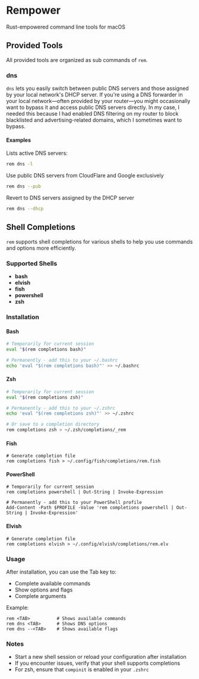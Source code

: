 # Rempower
Rust-empowered command line tools for macOS

## Provided Tools
All provided tools are organized as sub commands of `rem`.

### dns
`dns` lets you easily switch between public DNS servers and those assigned by your local network's DHCP server.
If you're using a DNS forwarder in your local network—often provided by your router—you might occasionally 
want to bypass it and access public DNS servers directly. 
In my case, I needed this because I had enabled DNS filtering on my router to block 
blacklisted and advertising-related domains, which I sometimes want to bypass. 

#### Examples

Lists active DNS servers:
```zsh
rem dns -l
```

Use public DNS servers from CloudFlare and Google exclusively
```zsh
rem dns --pub 
```

Revert to DNS servers assigned by the DHCP server
```zsh
rem dns --dhcp
```

## Shell Completions

`rem` supports shell completions for various shells to help you use commands and options more efficiently.

### Supported Shells

- **bash**
- **elvish**
- **fish**
- **powershell**
- **zsh**

### Installation

#### Bash
```bash
# Temporarily for current session
eval "$(rem completions bash)"

# Permanently - add this to your ~/.bashrc
echo 'eval "$(rem completions bash)"' >> ~/.bashrc
```

#### Zsh
```zsh
# Temporarily for current session
eval "$(rem completions zsh)"

# Permanently - add this to your ~/.zshrc
echo 'eval "$(rem completions zsh)"' >> ~/.zshrc

# Or save to a completion directory
rem completions zsh > ~/.zsh/completions/_rem
```

#### Fish
```shell
# Generate completion file
rem completions fish > ~/.config/fish/completions/rem.fish
```

#### PowerShell
```shell
# Temporarily for current session
rem completions powershell | Out-String | Invoke-Expression

# Permanently - add this to your PowerShell profile
Add-Content -Path $PROFILE -Value 'rem completions powershell | Out-String | Invoke-Expression'
```

#### Elvish
```shell
# Generate completion file
rem completions elvish > ~/.config/elvish/completions/rem.elv
```

### Usage
After installation, you can use the Tab key to:
- Complete available commands
- Show options and flags
- Complete arguments

Example:

```shell
rem <TAB>          # Shows available commands
rem dns <TAB>      # Shows DNS options
rem dns --<TAB>    # Shows available flags
```

### Notes
- Start a new shell session or reload your configuration after installation
- If you encounter issues, verify that your shell supports completions
- For zsh, ensure that `compinit` is enabled in your `.zshrc`
